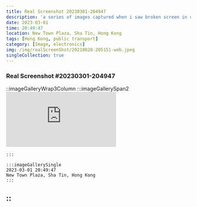 ```yaml
---
title: Real Screenshot 20230301-204947
description: 'a series of images captured when i saw broken screen in city'
date: 2023-03-01
time: 20:49:47
location: New Town Plaza, Sha Tin, Hong Kong
tags: [Hong Kong, public transport]
category: [Image, electronics]
img: /img/realScreenShot/20210828-205151-web.jpeg
singleCollection: true
---
```


### Real Screenshot #20230301-204947

::imageGalleryWrap3Column
    :::imageGallerySpan2
    <iframe style="aspect-ratio: 16/9;" class="w-full " src="https://www.youtube.com/embed/UI9esIK4zE8?si=13Uczr17mns5eR0J&amp;controls=0" title="YouTube video player" frameborder="0" allow="accelerometer; autoplay; clipboard-write; encrypted-media; gyroscope; picture-in-picture; web-share" allowfullscreen></iframe>

    :::

    :::imageGallerySingle
    2023-03-01 20:49:47   
    New Town Plaza, Sha Tin, Hong Kong
    :::
::
---